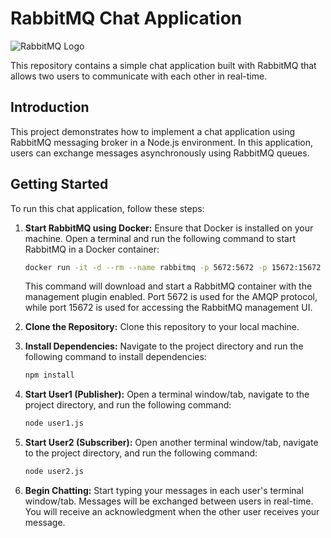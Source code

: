 # RabbitMQ Chat Application

![RabbitMQ Logo](https://www.vectorlogo.zone/logos/rabbitmq/rabbitmq-ar21.svg)

This repository contains a simple chat application built with RabbitMQ that allows two users to communicate with each other in real-time.

## Introduction

This project demonstrates how to implement a chat application using RabbitMQ messaging broker in a Node.js environment. In this application, users can exchange messages asynchronously using RabbitMQ queues.

## Getting Started

To run this chat application, follow these steps:

1. **Start RabbitMQ using Docker:** Ensure that Docker is installed on your machine. Open a terminal and run the following command to start RabbitMQ in a Docker container:

    ```bash
    docker run -it -d --rm --name rabbitmq -p 5672:5672 -p 15672:15672 rabbitmq:3.13-management
    ```

    This command will download and start a RabbitMQ container with the management plugin enabled. Port 5672 is used for the AMQP protocol, while port 15672 is used for accessing the RabbitMQ management UI.

2. **Clone the Repository:** Clone this repository to your local machine.

3. **Install Dependencies:** Navigate to the project directory and run the following command to install dependencies:

    ```bash
    npm install
    ```

4. **Start User1 (Publisher):** Open a terminal window/tab, navigate to the project directory, and run the following command:

    ```bash
    node user1.js
    ```

5. **Start User2 (Subscriber):** Open another terminal window/tab, navigate to the project directory, and run the following command:

    ```bash
    node user2.js
    ```

6. **Begin Chatting:** Start typing your messages in each user's terminal window/tab. Messages will be exchanged between users in real-time. You will receive an acknowledgment when the other user receives your message.
